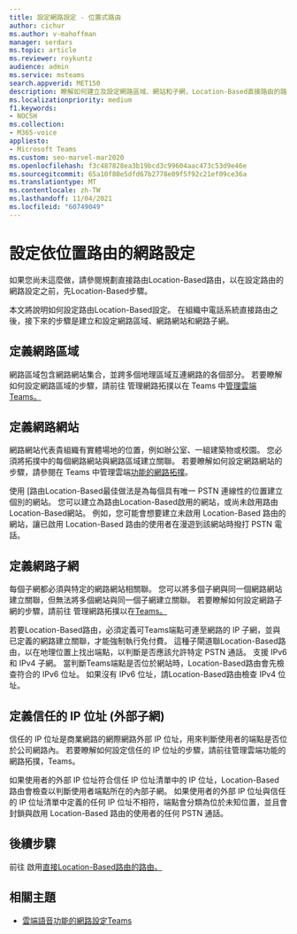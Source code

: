 ```yaml
---
title: 設定網路設定 - 位置式路由
author: cichur
ms.author: v-mahoffman
manager: serdars
ms.topic: article
ms.reviewer: roykuntz
audience: admin
ms.service: msteams
search.appverid: MET150
description: 瞭解如何建立及設定網路區域、網站和子網，Location-Based直接路由的路由。
ms.localizationpriority: medium
f1.keywords:
- NOCSH
ms.collection:
- M365-voice
appliesto:
- Microsoft Teams
ms.custom: seo-marvel-mar2020
ms.openlocfilehash: f3c487828ea3b19bcd3c99604aac473c53d9e46e
ms.sourcegitcommit: 65a10f80e5dfd67b2778e09f5f92c21ef09ce36a
ms.translationtype: MT
ms.contentlocale: zh-TW
ms.lasthandoff: 11/04/2021
ms.locfileid: "60749049"
---
```

# <a name="configure-network-settings-for-location-based-routing"></a>設定依位置路由的網路設定

如果您尚未這麼做，請參閱規劃直接路由Location-Based路由[](location-based-routing-plan.md)，以在設定路由的網路設定之前，先Location-Based步驟。

本文將說明如何設定路由Location-Based設定。 在組織中電話系統直接路由之後，接下來的步驟是建立和設定網路區域、網路網站和網路子網。

## <a name="define-network-regions"></a>定義網路區域

網路區域包含網路網站集合，並跨多個地理區域互連網路的各個部分。 若要瞭解如何設定網路區域的步驟，請前往 管理網路拓撲以在 Teams 中[管理雲端Teams。](manage-your-network-topology.md)

## <a name="define-network-sites"></a>定義網路網站

網路網站代表貴組織有實體場地的位置，例如辦公室、一組建築物或校園。 您必須將拓撲中的每個網路網站與網路區域建立關聯。 若要瞭解如何設定網路網站的步驟，請參閱在 Teams 中管理雲端[功能的網路拓撲](manage-your-network-topology.md)。

使用 [路由Location-Based最佳做法是為每個具有唯一 PSTN 連線性的位置建立個別的網站。 您可以建立為路由Location-Based啟用的網站，或尚未啟用路由Location-Based網站。 例如，您可能會想要建立未啟用 Location-Based 路由的網站，讓已啟用 Location-Based 路由的使用者在漫遊到該網站時撥打 PSTN 電話。

## <a name="define-network-subnets"></a>定義網路子網

每個子網都必須與特定的網路網站相關聯。 您可以將多個子網與同一個網路網站建立關聯，但無法將多個網站與同一個子網建立關聯。 若要瞭解如何設定網路子網的步驟，請前往 管理網路拓撲以在[Teams。](manage-your-network-topology.md)

若要Location-Based路由，必須定義可Teams端點可連至網路的 IP 子網，並與已定義的網路建立關聯，才能強制執行免付費。 這種子閘道聯Location-Based路由，以在地理位置上找出端點，以判斷是否應該允許特定 PSTN 通話。 支援 IPv6 和 IPv4 子網。 當判斷Teams端點是否位於網站時，Location-Based路由會先檢查符合的 IPv6 位址。 如果沒有 IPv6 位址，請Location-Based路由檢查 IPv4 位址。

## <a name="define-trusted-ip-addresses-external-subnets"></a>定義信任的 IP 位址 (外部子網) 

信任的 IP 位址是商業網路的網際網路外部 IP 位址，用來判斷使用者的端點是否位於公司網路內。 若要瞭解如何設定信任的 IP 位址的步驟，請前往管理[](manage-your-network-topology.md)雲端功能的網路拓撲，Teams。

如果使用者的外部 IP 位址符合信任 IP 位址清單中的 IP 位址，Location-Based 路由會檢查以判斷使用者端點所在的內部子網。 如果使用者的外部 IP 位址與信任的 IP 位址清單中定義的任何 IP 位址不相符，端點會分類為位於未知位置，並且會封鎖與啟用 Location-Based 路由的使用者的任何 PSTN 通話。

## <a name="next-steps"></a>後續步驟

前往 啟用[直接Location-Based路由的路由。](location-based-routing-enable.md)

## <a name="related-topics"></a>相關主題

- [雲端語音功能的網路設定Teams](cloud-voice-network-settings.md)
